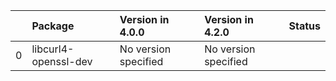 <!-- markdown-link-check-disable -->

|    | Package              | Version in 4.0.0     | Version in 4.2.0     | Status   |
|---:|:---------------------|:---------------------|:---------------------|:---------|
|  0 | libcurl4-openssl-dev | No version specified | No version specified |          |